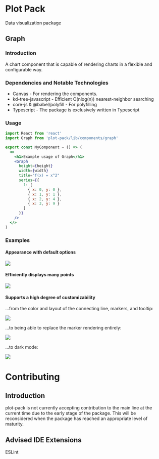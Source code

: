 # Plot Pack

Data visualization package

## Graph

### Introduction

A chart component that is capable of rendering charts in a flexible and configurable way.

### Dependencies and Notable Technologies

* Canvas - For rendering the components.
* kd-tree-javascript - Efficient O(nlog(n)) nearest-neighbor searching
* core-js & @babel/polyfill - For polyfilling
* Typescript - The package is exclusively written in Typescript


### Usage

```jsx
import React from 'react'
import Graph from 'plot-pack/lib/components/graph'

export const MyComponent = () => (
  <>
    <h1>Example usage of Graph</h1>
    <Graph 
      height={height}
      width={width}
      title="f(x) = x^2"
      series={{
        1: [
          { x: 0, y: 0 },
          { x: 1, y: 1 },
          { x: 2, y: 4 },
          { x: 3, y: 9 }
        ]
      }}
    />
  </>
)

```

### Examples

#### Appearance with default options

![](docs/components/graph/images/default_options.png)

#### Efficiently displays many points

![](docs/components/graph/images/variant_1.png)

#### Supports a high degree of customizability

...from the color and layout of the connecting line, markers, and tooltip:

![](docs/components/graph/images/variant_2.png)

...to being able to replace the marker rendering entirely:

![](docs/components/graph/images/variant_3.png)

...to dark mode:

![](docs/components/graph/images/variant_4.png)

# Contributing

## Introduction

plot-pack is not currently accepting contribution to the main line at the current time due to the early stage of the package. This will be reconsidered when the package has reached an appropriate level of maturity.

## Advised IDE Extensions

ESLint
